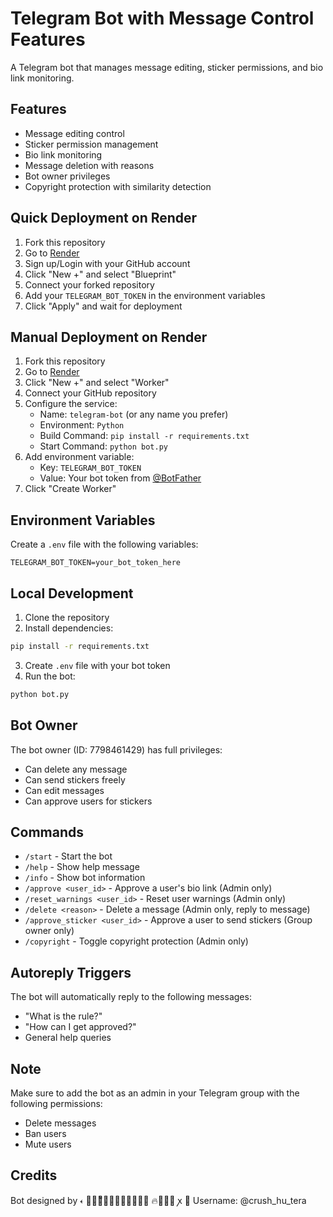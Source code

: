 # Telegram Bot with Message Control Features

A Telegram bot that manages message editing, sticker permissions, and bio link monitoring.

## Features

- Message editing control
- Sticker permission management
- Bio link monitoring
- Message deletion with reasons
- Bot owner privileges
- Copyright protection with similarity detection

## Quick Deployment on Render

1. Fork this repository
2. Go to [Render](https://render.com)
3. Sign up/Login with your GitHub account
4. Click "New +" and select "Blueprint"
5. Connect your forked repository
6. Add your `TELEGRAM_BOT_TOKEN` in the environment variables
7. Click "Apply" and wait for deployment

## Manual Deployment on Render

1. Fork this repository
2. Go to [Render](https://render.com)
3. Click "New +" and select "Worker"
4. Connect your GitHub repository
5. Configure the service:
   - Name: `telegram-bot` (or any name you prefer)
   - Environment: `Python`
   - Build Command: `pip install -r requirements.txt`
   - Start Command: `python bot.py`
6. Add environment variable:
   - Key: `TELEGRAM_BOT_TOKEN`
   - Value: Your bot token from [@BotFather](https://t.me/BotFather)
7. Click "Create Worker"

## Environment Variables

Create a `.env` file with the following variables:
```
TELEGRAM_BOT_TOKEN=your_bot_token_here
```

## Local Development

1. Clone the repository
2. Install dependencies:
```bash
pip install -r requirements.txt
```
3. Create `.env` file with your bot token
4. Run the bot:
```bash
python bot.py
```

## Bot Owner

The bot owner (ID: 7798461429) has full privileges:
- Can delete any message
- Can send stickers freely
- Can edit messages
- Can approve users for stickers

## Commands

- `/start` - Start the bot
- `/help` - Show help message
- `/info` - Show bot information
- `/approve <user_id>` - Approve a user's bio link (Admin only)
- `/reset_warnings <user_id>` - Reset user warnings (Admin only)
- `/delete <reason>` - Delete a message (Admin only, reply to message)
- `/approve_sticker <user_id>` - Approve a user to send stickers (Group owner only)
- `/copyright` - Toggle copyright protection (Admin only)

## Autoreply Triggers

The bot will automatically reply to the following messages:
- "What is the rule?"
- "How can I get approved?"
- General help queries

## Note

Make sure to add the bot as an admin in your Telegram group with the following permissions:
- Delete messages
- Ban users
- Mute users

## Credits

Bot designed by 𐏓  𝅥‌꯭𝆬ᷟ𝐣‌‌‌➥‌𝗭𝗲‌𝗳𝗿𝗼‌𝗻 ‌🔥❰⎯꯭ ꭗ‌‌  🍂
Username: @crush_hu_tera 